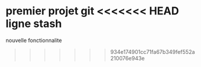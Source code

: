 premier projet git
<<<<<<< HEAD
ligne stash
=======
nouvelle fonctionnalite
>>>>>>> 934e174901cc71fa67b349fef552a210076e943e
